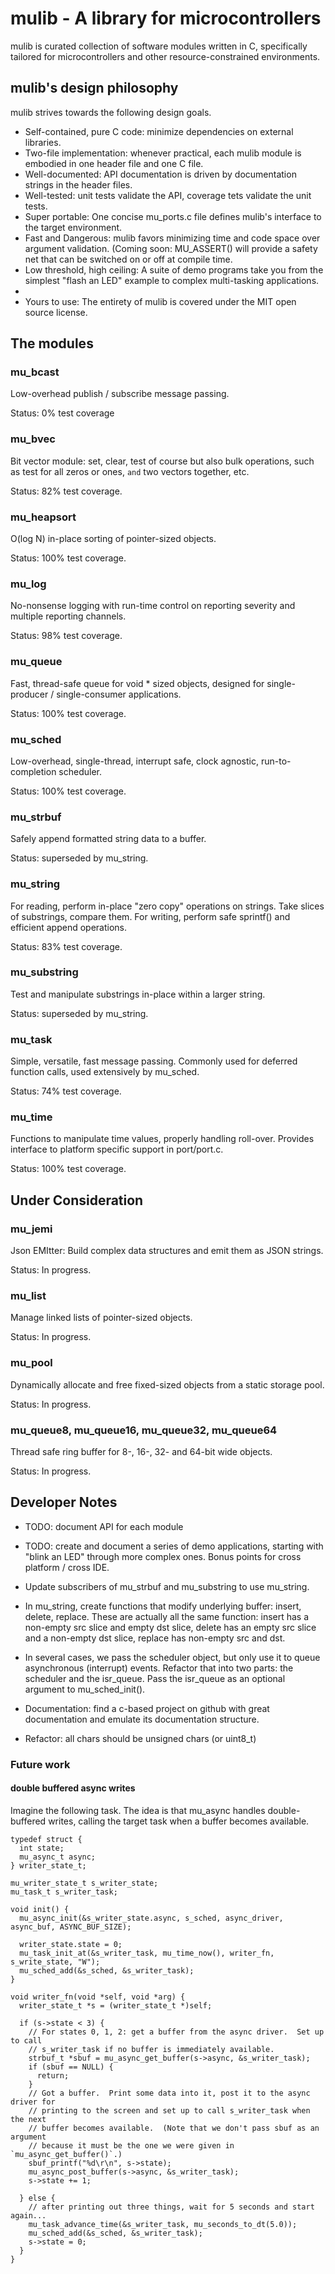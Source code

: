 # mulib - A library for microcontrollers

mulib is curated collection of software modules written in C, specifically
tailored for microcontrollers and other resource-constrained environments.

## mulib's design philosophy

mulib strives towards the following design goals.

* Self-contained, pure C code: minimize dependencies on external libraries.
* Two-file implementation: whenever practical, each mulib module is embodied in
  one header file and one C file.
* Well-documented: API documentation is driven by documentation strings in the
  header files.
* Well-tested: unit tests validate the API, coverage tets validate the unit
  tests.
* Super portable: One concise mu_ports.c file defines mulib's interface to the
  target environment.
* Fast and Dangerous: mulib favors minimizing time and code space over argument
  validation.  (Coming soon: MU_ASSERT() will provide a safety net that can be
  switched on or off at compile time.
* Low threshold, high ceiling: A suite of demo programs take you from the
  simplest "flash an LED" example to complex multi-tasking applications.
*
* Yours to use: The entirety of mulib is covered under the MIT open source
  license.

## The modules

### mu_bcast

Low-overhead publish / subscribe message passing.

Status: 0% test coverage

### mu_bvec

Bit vector module: set, clear, test of course but also bulk operations, such as
test for all zeros or ones, `and` two vectors together, etc.

Status: 82% test coverage.

### mu_heapsort

O(log N) in-place sorting of pointer-sized objects.

Status: 100% test coverage.

### mu_log

No-nonsense logging with run-time control on reporting severity and multiple
reporting channels.

Status: 98% test coverage.

### mu_queue

Fast, thread-safe queue for void * sized objects, designed for single-producer /
single-consumer applications.

Status: 100% test coverage.

### mu_sched

Low-overhead, single-thread, interrupt safe, clock agnostic, run-to-completion
scheduler.

Status: 100% test coverage.

### mu_strbuf

Safely append formatted string data to a buffer.

Status: superseded by mu_string.

### mu_string

For reading, perform in-place "zero copy" operations on strings.  Take slices of
substrings, compare them.  For writing, perform safe sprintf() and efficient
append operations.

Status: 83% test coverage.

### mu_substring

Test and manipulate substrings in-place within a larger string.

Status: superseded by mu_string.

### mu_task

Simple, versatile, fast message passing.  Commonly used for deferred function
calls, used extensively by mu_sched.

Status: 74% test coverage.

### mu_time

Functions to manipulate time values, properly handling roll-over.  Provides
interface to platform specific support in port/port.c.

Status: 100% test coverage.

## Under Consideration

### mu_jemi

Json EMItter: Build complex data structures and emit them as JSON strings.

Status: In progress.

### mu_list

Manage linked lists of pointer-sized objects.

Status: In progress.

### mu_pool

Dynamically allocate and free fixed-sized objects from a static storage pool.

Status: In progress.

### mu_queue8, mu_queue16, mu_queue32, mu_queue64

Thread safe ring buffer for 8-, 16-, 32- and 64-bit wide objects.

Status: In progress.

## Developer Notes

* TODO: document API for each module

* TODO: create and document a series of demo applications, starting with "blink
an LED" through more complex ones.  Bonus points for cross platform / cross IDE.

* Update subscribers of mu_strbuf and mu_substring to use mu_string.

* In mu_string, create functions that modify underlying buffer: insert, delete,
  replace.  These are actually all the same function: insert has a non-empty
  src slice and empty dst slice, delete has an empty src slice and a non-empty
  dst slice, replace has non-empty src and dst.

* In several cases, we pass the scheduler object, but only use it to queue
  asynchronous (interrupt) events.  Refactor that into two parts: the
  scheduler and the isr_queue.  Pass the isr_queue as an optional argument to mu_sched_init().

* Documentation: find a c-based project on github with great documentation and
  emulate its documentation structure.

* Refactor: all chars should be unsigned chars (or uint8_t)

### Future work

#### double buffered async writes

Imagine the following task.  The idea is that mu_async handles double-buffered
writes, calling the target task when a buffer becomes available.

```
typedef struct {
  int state;
  mu_async_t async;
} writer_state_t;

mu_writer_state_t s_writer_state;
mu_task_t s_writer_task;

void init() {
  mu_async_init(&s_writer_state.async, s_sched, async_driver, async_buf, ASYNC_BUF_SIZE);

  writer_state.state = 0;
  mu_task_init_at(&s_writer_task, mu_time_now(), writer_fn, s_write_state, "W");
  mu_sched_add(&s_sched, &s_writer_task);
}

void writer_fn(void *self, void *arg) {
  writer_state_t *s = (writer_state_t *)self;

  if (s->state < 3) {
    // For states 0, 1, 2: get a buffer from the async driver.  Set up to call
    // s_writer_task if no buffer is immediately available.
    strbuf_t *sbuf = mu_async_get_buffer(s->async, &s_writer_task);
    if (sbuf == NULL) {
      return;
    }
    // Got a buffer.  Print some data into it, post it to the async driver for
    // printing to the screen and set up to call s_writer_task when the next
    // buffer becomes available.  (Note that we don't pass sbuf as an argument
    // because it must be the one we were given in `mu_async_get_buffer()`.)
    sbuf_printf("%d\r\n", s->state);
    mu_async_post_buffer(s->async, &s_writer_task);
    s->state += 1;

  } else {
    // after printing out three things, wait for 5 seconds and start again...
    mu_task_advance_time(&s_writer_task, mu_seconds_to_dt(5.0));
    mu_sched_add(&s_sched, &s_writer_task);
    s->state = 0;
  }
}

```
